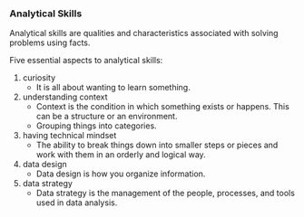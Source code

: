 ### Analytical Skills
Analytical skills are qualities and characteristics associated with solving problems using facts.

Five essential aspects to analytical skills:
1. curiosity  
   - It is all about wanting to learn something. 
2. understanding context
   - Context is the condition in which something exists or happens. This can be a structure or an environment.
   - Grouping things into categories.
3. having technical mindset
   - The ability to break things down into smaller steps or pieces and work with them in an orderly and logical way.
4. data design
   - Data design is how you organize information.
5. data strategy
   - Data strategy is the management of the people, processes, and tools used in data analysis.
